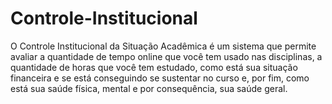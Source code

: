 # Controle-Institucional

O Controle Institucional da Situação Acadêmica é um sistema que permite avaliar a quantidade de tempo online que você tem usado nas disciplinas, a quantidade de horas que você tem estudado, como está sua situação financeira e se está conseguindo se sustentar no curso e, por fim, como está sua saúde física, mental e por consequência, sua saúde geral.
